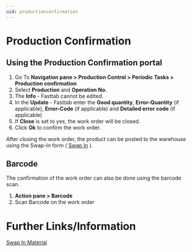 ```yaml
---
uid: productionconfirmation
---
```


# Production Confirmation

## Using the Production Confirmation portal

1. Go To **Navigation pane > Production Control > Periodic Tasks > Production confirmation**
2. Select **Production** and **Operation No.** 
3. The **Info** - Fasttab cannot be edited. 
4. In the **Update** - Fasttab enter the **Good quantity**, **Error-Quantity** (if applicable), **Error-Code** (if applicable) and **Detailed error code** (if applicable)
5. If **Close** is set to yes, the work order will be closed. 
6. Click **Ok** to confirm the work order. 

After closing the work order, the product can be posted to the warehouse using the Swap-In form ( [Swap In](xref:Swap_In) ).

## Barcode 

The confirmation of the work order can also be done using the barcode scan. 

1. **Action pane > Barcode**
2. Scan Barcode on the work order 


# Further Links/Information

[Swap In Material](xref:Swap_In)
